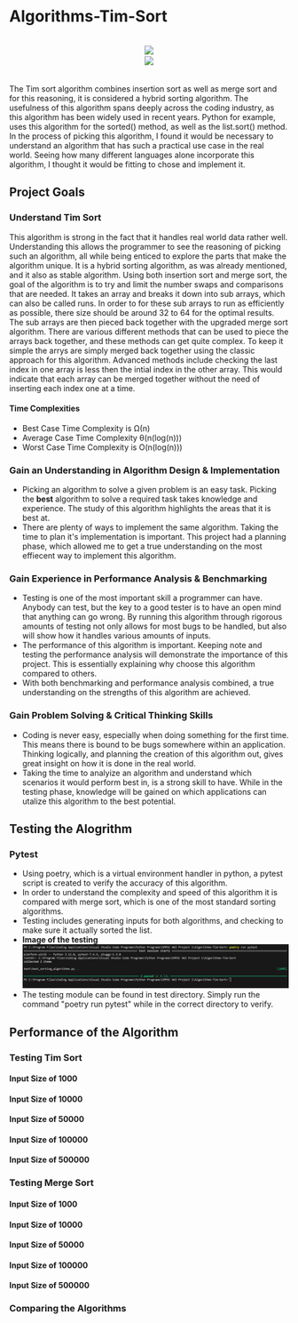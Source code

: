 # Algorithms-Tim-Sort
<div align="center">
  <br>
  <img src="https://github.com/BabyKangaroo117/Frugl-APP/assets/13011373/b5efcc9f-946b-44ee-88cb-0036170282ff">
  <br>
  <a href="https://github.com/justyden/Algorithms-Tim-Sort/graphs/contributors" alt="Contributors">
        <img src="https://img.shields.io/badge/Contributors-1-blue" /></a>
  <br>
  <br>
 </div>

The Tim sort algorithm combines insertion sort as well as merge sort and for this reasoning, it is considered a hybrid sorting algorithm. The usefulness of this algorithm spans deeply across the coding industry, as this algorithm has been widely used in recent years. Python for example, uses this algorithm for the sorted() method, as well as the list.sort() method. In the process of picking this algorithm, I found it would be necessary to understand an algorithm that has such a practical use case in the real world. Seeing how many different languages alone incorporate this algorithm, I thought it would be fitting to chose and implement it.
## Project Goals

### Understand Tim Sort
This algorithm is strong in the fact that it handles real world data rather well. Understanding this allows the programmer to see the reasoning of picking such an algorithm, all while being enticed to explore the parts that make the algorithm unique. It is a hybrid sorting algorithm, as was already mentioned, and it also as stable algorithm. Using both insertion sort and merge sort, the goal of the algorithm is to try and limit the number swaps and comparisons that are needed. It takes an array and breaks it down into sub arrays, which can also be called runs. In order to for these sub arrays to run as efficiently as possible, there size should be around 32 to 64 for the optimal results. The sub arrays are then pieced back together with the upgraded merge sort algorithm. There are various different methods that can be used to piece the arrays back together, and these methods can get quite complex. To keep it simple the arrys are simply merged back together using the classic approach for this algorithm. Advanced methods include checking the last index in one array is less then the intial index in the other array. This would indicate that each array can be merged together without the need of inserting each index one at a time.

#### Time Complexities
- Best Case Time Complexity is Ω(n)
- Average Case Time Complexity θ(n(log(n)))
- Worst Case Time Complexity is O(n(log(n)))

### Gain an Understanding in Algorithm Design & Implementation
- Picking an algorithm to solve a given problem is an easy task. Picking the __best__ algorithm to solve a required task takes knowledge and experience. The study of this algorithm highlights the areas that it is best at.
- There are plenty of ways to implement the same algorithm. Taking the time to plan it's implementation is important. This project had a planning phase, which allowed me to get a true understanding on the most effiecent way to implement this algorithm.

### Gain Experience in Performance Analysis & Benchmarking
- Testing is one of the most important skill a programmer can have. Anybody can test, but the key to a good tester is to have an open mind that anything can go wrong. By running this algorithm through rigorous amounts of testing not only allows for most bugs to be handled, but also will show how it handles various amounts of inputs.
- The performance of this algorithm is important. Keeping note and testing the performance analysis will demonstrate the importance of this project. This is essentially explaining why choose this algorithm compared to others.
- With both benchmarking and performance analysis combined, a true understanding on the strengths of this algorithm are achieved.

### Gain Problem Solving & Critical Thinking Skills
- Coding is never easy, especially when doing something for the first time. This means there is bound to be bugs somewhere within an application. Thinking logically, and planning the creation of this algorithm out, gives great insight on how it is done in the real world.
- Taking the time to analyize an algorithm and understand which scenarios it would perform best in, is a strong skill to have. While in the testing phase, knowledge will be gained on which applications can utalize this algorithm to the best potential.

## Testing the Alogrithm
### Pytest
- Using poetry, which is a virtual environment handler in python, a pytest script is created to verify the accuracy of this algorithm.
- In order to understand the complexity and speed of this algorithm it is compared with merge sort, which is one of the most standard sorting algorithms.
- Testing includes generating inputs for both algorithms, and checking to make sure it actually sorted the list.
- __Image of the testing__ <img src="Images/Sorting_Algorithms_Testing.png">
- The testing module can be found in test directory. Simply run the command "poetry run pytest" while in the correct directory to verify.

## Performance of the Algorithm
### Testing Tim Sort
#### Input Size of 1000
#### Input Size of 10000
#### Input Size of 50000
#### Input Size of 100000
#### Input Size of 500000
### Testing Merge Sort
#### Input Size of 1000
#### Input Size of 10000
#### Input Size of 50000
#### Input Size of 100000
#### Input Size of 500000
### Comparing the Algorithms
